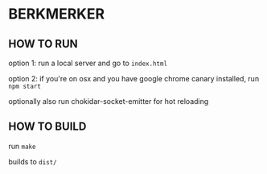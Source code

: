 BERKMERKER
==========

HOW TO RUN
----------

option 1: run a local server and go to `index.html`

option 2: if you're on osx and you have google chrome canary installed, run `npm start`

optionally also run chokidar-socket-emitter for hot reloading

HOW TO BUILD
------------

run `make`

builds to `dist/`
